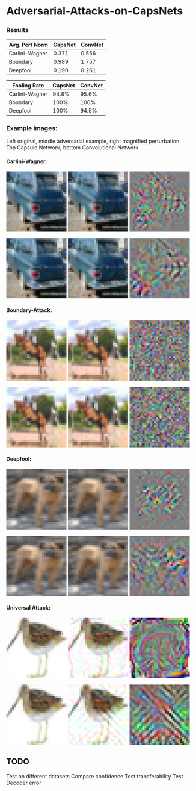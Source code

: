 # Adversarial-Attacks-on-CapsNets

### Results  
| Avg. Pert Norm | CapsNet | ConvNet |
|----------------|---------|---------|
| Carlini-Wagner | 0.371   | 0.556   | 
| Boundary       | 0.989   | 1.757   |
| Deepfool       | 0.190   | 0.261   |

| Fooling Rate   | CapsNet | ConvNet |
|----------------|---------|---------|
| Carlini-Wagner | 94.8%   | 95.6%   |
| Boundary       | 100%    | 100%    |
| Deepfool       | 100%    | 94.5%   |

### Example images:  
Left original, middle adversarial example, right magnified perturbation  
Top Capsule Network, bottom Convolutional Network  

#### Carlini-Wagner:

![alt text](resources/img/zoomed/cw_orig_automobile.png)
![alt text](resources/img/zoomed/cw_caps_frog.png)
![alt text](resources/img/zoomed/cw_caps_pert.png)  

![alt text](resources/img/zoomed/cw_orig_automobile.png)
![alt text](resources/img/zoomed/cw_conv_frog.png)
![alt text](resources/img/zoomed/cw_conv_pert.png)  
  
  
#### Boundary-Attack:  

![alt text](resources/img/zoomed/boundary_orig_horse.png)
![alt text](resources/img/zoomed/boundary_caps_48.png)
![alt text](resources/img/zoomed/boundary_caps_pert.png)  

![alt text](resources/img/zoomed/boundary_orig_horse.png)
![alt text](resources/img/zoomed/boundary_conv_48.png)
![alt text](resources/img/zoomed/boundary_conv_pert.png)
  
  
#### Deepfool:  

![alt text](resources/img/zoomed/deepfool_orig_dog.png)
![alt text](resources/img/zoomed/deepfool_caps_95.png)
![alt text](resources/img/zoomed/deepfool_caps_pert.png)  

![alt text](resources/img/zoomed/deepfool_orig_dog.png)
![alt text](resources/img/zoomed/deepfool_conv_95.png)
![alt text](resources/img/zoomed/deepfool_conv_pert.png)  
  
  
#### Universal Attack:  

![alt text](resources/img/zoomed/universal_orig_bird.png)
![alt text](resources/img/zoomed/universal_caps_adv.png)
![alt text](resources/img/zoomed/universal_caps_pert.png)  

![alt text](resources/img/zoomed/universal_orig_bird.png)
![alt text](resources/img/zoomed/universal_conv_adv.png)
![alt text](resources/img/zoomed/universal_conv_pert.png)


## TODO
Test on different datasets
Compare confidence
Test transferability
Test Decoder error
